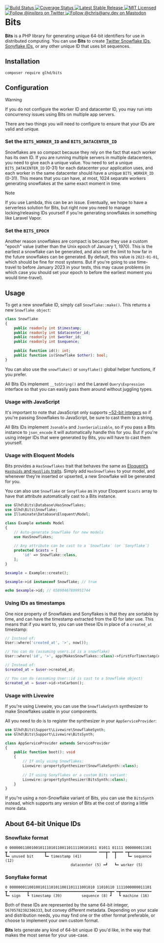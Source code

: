 <div style="float: right;">
	<a href="https://github.com/glhd/bits/actions" target="_blank">
		<img 
			src="https://github.com/glhd/bits/workflows/PHPUnit/badge.svg" 
			alt="Build Status" 
		/>
	</a>
	<a href="https://codeclimate.com/github/glhd/bits/test_coverage" target="_blank">
		<img 
			src="https://api.codeclimate.com/v1/badges/6d6485f01a3118f38a63/test_coverage" 
			alt="Coverage Status" 
		/>
	</a>
	<a href="https://packagist.org/packages/glhd/bits" target="_blank">
        <img 
            src="https://poser.pugx.org/glhd/bits/v/stable" 
            alt="Latest Stable Release" 
        />
	</a>
	<a href="./LICENSE" target="_blank">
        <img 
            src="https://poser.pugx.org/glhd/bits/license" 
            alt="MIT Licensed" 
        />
    </a>
    <a href="https://twitter.com/inxilpro" target="_blank">
        <img 
            src="https://img.shields.io/twitter/follow/inxilpro?style=social" 
            alt="Follow @inxilpro on Twitter" 
        />
    </a>
    <a href="https://any.dev/@chris" target="_blank">
        <img 
            src="https://img.shields.io/mastodon/follow/109584001693739813?domain=https%3A%2F%2Fany.dev&style=social" 
            alt="Follow @chris@any.dev on Mastodon" 
        />
    </a>
</div>

# Bits

**Bits** is a PHP library for generating unique 64-bit identifiers for use in distributed computing.
You can use **Bits** to create [Twitter Snowflake IDs](https://en.wikipedia.org/wiki/Snowflake_ID),
[Sonyflake IDs](https://github.com/sony/sonyflake), or any other unique ID that uses bit sequences.

## Installation

```shell
composer require glhd/bits
```

## Configuration

> [!warning]
> If you do not configure the worker ID and datacenter ID, you may run into 
> concurrency issues using Bits on multiple app servers.

There are two things you will need to configure to ensure that your IDs are valid and unique.

### Set the `BITS_WORKER_ID` and `BITS_DATACENTER_ID`

Snowflakes are so compact because they rely on the fact that each worker has its own ID. If you are
running multiple servers in multiple datacenters, you need to give each a unique value. You need to
set a unique `BITS_DATACENTER_ID` (0-31) for each datacenter your application uses, and each worker in the
same datacenter should have a unique `BITS_WORKER_ID` (0-31). This means that you can have, at most, 1024
separate workers generating snowflakes at the same exact moment in time.

> [!note]
> If you use Lambda, this can be an issue. Eventually, we hope to have a serverless solution for
> Bits, but right now you need to manage locking/releasing IDs yourself if you're generating snowflakes
> in something like Laravel Vapor.

### Set the `BITS_EPOCH`

Another reason snowflakes are compact is because they use a custom "epoch" value (rather than the Unix 
epoch of January 1, 1970). This is the earliest a snowflake can be generated, and also set the limit to 
how far in the future snowflakes can be generated. By default, this value is `2023-01-01`, which should 
be fine for most systems. But if you're going to use time-travel to before January 2023 in your tests, 
this may cause problems (in which case you should set your epoch to before the earliest moment you 
would time-travel).

## Usage

To get a new snowflake ID, simply call `Snowflake::make()`. This returns a new
`Snowflake object`:

```php
class Snowflake
{
    public readonly int $timestamp;
    public readonly int $datacenter_id;
    public readonly int $worker_id;
    public readonly int $sequence;
    
    public function id(): int;
    public function is(Snowflake $other): bool;
}
```

You can also use the `snowflake()` or `sonyflake()` global helper functions,
if you prefer.

All Bits IDs implement `__toString()` and the Laravel `Query\Expression` interface so that you
can easily pass them around without juggling types.

### Usage with JavaScript

It's important to note that JavaScript only supports [~52-bit integers](https://developer.mozilla.org/en-US/docs/Web/JavaScript/Reference/Global_Objects/Number/MAX_SAFE_INTEGER)
so if you're passing Snowflakes to JavaScript, be sure to cast them to a string.

All Bits IDs implement `Jsonable` and `JsonSerializable`, so if you pass a Bits instance
to `json_encode` it will automatically handle this for you. But if you're using integer IDs
that were generated by Bits, you will have to cast them yourself.

### Usage with Eloquent Models

Bits provides a `HasSnowflakes` trait that behaves the same as 
[Eloquent’s `HasUuids` and `HasUlids` traits](https://laravel.com/docs/10.x/eloquent#uuid-and-ulid-keys). 
Simply add `HasSnowflakes` to your model, and whenever they're inserted or upserted, a new Snowflake
will be generated for you.

You can also use `Snowflake` or `Sonyflake` as in your Eloquent `$casts` array to have
that attribute automatically cast to a Bits instance.

```php
use Glhd\Bits\Database\HasSnowflakes;
use Glhd\Bits\Snowflake;
use Illuminate\Database\Eloquent\Model;

class Example extends Model
{
    // Auto-generate Snowflake for new models
    use HasSnowflakes;
    
    // Any attribute can be cast to a `Snowflake` (or `Sonyflake`)
    protected $casts = [
        'id' => Snowflake::class,
    ];
}

$example = Example::create();

$example->id instanceof Snowflake; // true

echo $example->id; // 65898467809951744
```

### Using IDs as timestamps

One nice property of Snowflakes and Sonyflakes is that they are sortable by time, and can
have the timestamp extracted from the ID for later use. This means that if you want to,
you can use these IDs in place of a `created_at` timestamp:

```php
// Instead of:
User::where('created_at', '>', now());

// You can do (assuming users.id is a snowflake)
User::where('id', '>', app(MakesSnowflakes::class)->firstForTimestamp(now()));
```

```php
// Instead of:
$created_at = $user->created_at;

// You can do (assuming User::id is cast to a Snowflake object)
$created_at = $user->id->toCarbon();
```

### Usage with Livewire

If you're using Livewire, you can use the `SnowflakeSynth` synthesizer to
make Snowflakes usable in your components.

All you need to do is to register the synthesizer in your `AppServiceProvider`:

```php
use Glhd\Bits\Support\Livewire\SnowflakeSynth;
use Glhd\Bits\Support\Livewire\BitsSynth;

class AppServiceProvider extends ServiceProvider
{
    public function boot(): void
    {
        // If only using Snowflakes:
        Livewire::propertySynthesizer(SnowflakeSynth::class);
        
        // If using Sonyflakes or a custom Bits variant:
        Livewire::propertySynthesizer(BitsSynth::class);
    }
}
```

If you're using a non-Snowflake variant of Bits, you can use the `BitsSynth` 
instead, which supports any version of Bits at the cost of storing a little
more data.

## About 64-bit Unique IDs

### Snowflake format

```
0 0000001100100101110101100110111100101011 01011 01111 000000011101
┳ ━━━━━━━━━━━━━━━━┳━━━━━━━━━━━━━━━━━━━━━━━ ━━━┳━ ━┳━━━ ━┳━━━━━━━━━━
┗━ unused bit     ┗━ timestamp (41)           ┃   ┃     ┗━ sequence (12)
                              datacenter (5) ━┛   ┗━ worker (5)
```

### Sonyflake format

```
0 000000011001001011101011001101111001010 11010110 1111000000011101
┳ ━━━━━━━━┳━━━━━━━━━━━━━━━━━━━━━━━━━━━━━━ ━━━━━━┳━ ━┳━━━━━━━━━━━━━━
┗━ sign   ┗ timestamp (39)         sequence (8) ┛   ┗ machine (16)
```

Both of these IDs are represented by the same 64-bit integer, `56705782302306333`,
but convey different metadata. Depending on your scale and distribution needs,
you may find one or the other format preferable, or choose to implement your own
custom format.

**Bits** lets generate any kind of 64-bit unique ID you'd like, in the way that makes
the most sense for your use-case.
